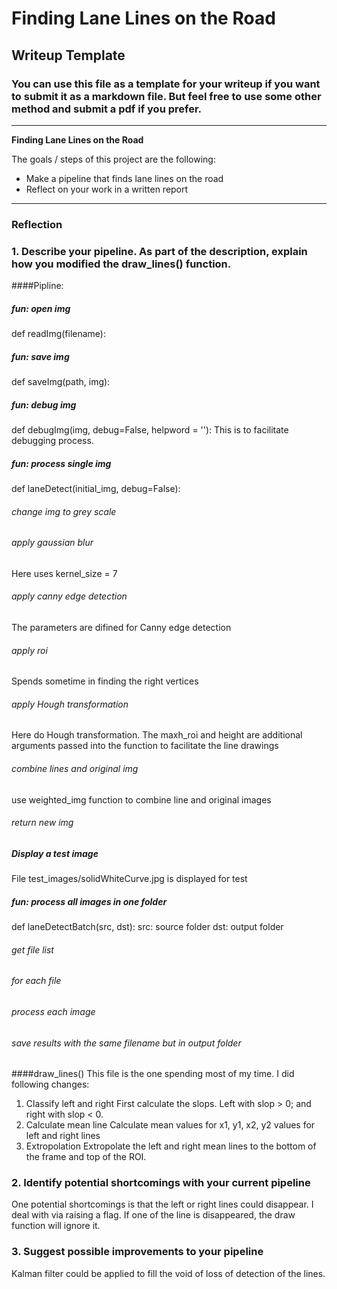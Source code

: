# **Finding Lane Lines on the Road** 

## Writeup Template

### You can use this file as a template for your writeup if you want to submit it as a markdown file. But feel free to use some other method and submit a pdf if you prefer.

---

**Finding Lane Lines on the Road**

The goals / steps of this project are the following:
* Make a pipeline that finds lane lines on the road
* Reflect on your work in a written report


[//]: # (Image References)

[image1]: ./examples/grayscale.jpg "Grayscale"

---

### Reflection

### 1. Describe your pipeline. As part of the description, explain how you modified the draw_lines() function.

####Pipline:
##### fun: open img
def readImg(filename):
##### fun: save img
def saveImg(path, img):
##### fun: debug img
def debugImg(img, debug=False, helpword = ''):
This is to facilitate debugging process.        
##### fun: process single img
def laneDetect(initial_img, debug=False): 
###### change img to grey scale    
    
###### apply gaussian blur
Here uses kernel_size = 7
###### apply canny edge detection
The parameters are difined for Canny edge detection    
###### apply roi   
Spends sometime in finding the right vertices  

###### apply Hough transformation    
Here do Hough transformation. The maxh_roi and height are additional arguments passed into the function to facilitate the line drawings
###### combine lines and original img
use weighted_img function to combine line and original images
###### return new img

##### Display a test image
File test_images/solidWhiteCurve.jpg is displayed for test 
##### fun: process all images in one folder
def laneDetectBatch(src, dst):
src: source folder
dst: output folder
###### get file list

###### for each file

###### process each image
        
###### save results with the same filename but in output folder
        

####draw_lines()
This file is the one spending most of my time. I did following changes:

1. Classify left and right
First calculate the slops. Left with slop > 0; and right with slop < 0.
2. Calculate mean line
Calculate mean values for x1, y1, x2, y2 values for left and right lines
3. Extropolation
Extropolate the left and right mean lines to the bottom of the frame and top of the ROI. 



### 2. Identify potential shortcomings with your current pipeline


One potential shortcomings is that the left or right lines could disappear. I deal with via raising a flag. If one of the line is disappeared, the draw function will ignore it. 


### 3. Suggest possible improvements to your pipeline

Kalman filter could be applied to fill the void of loss of detection of the lines.
